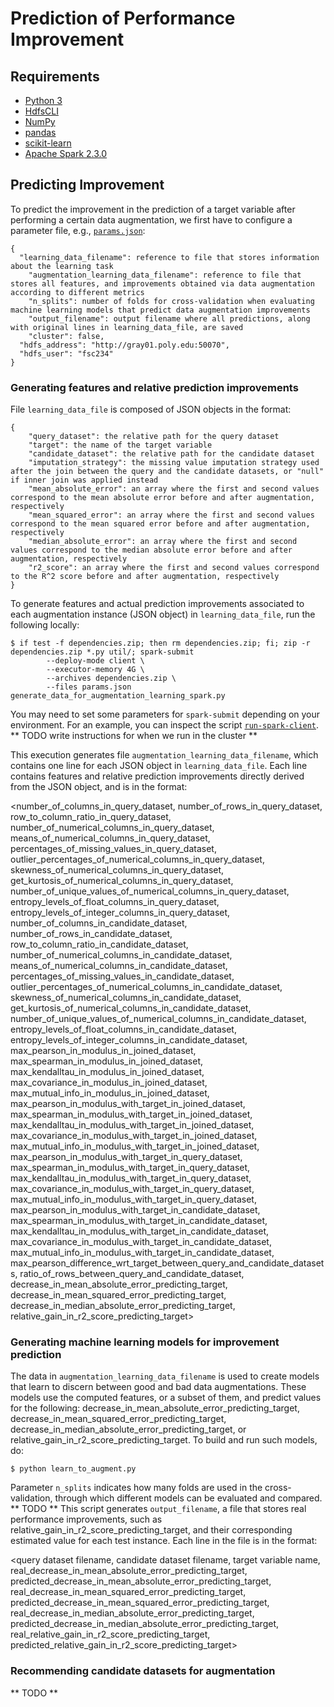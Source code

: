 # Prediction of Performance Improvement

## Requirements

* [Python 3](https://www.python.org/)
* [HdfsCLI](https://hdfscli.readthedocs.io/en/latest/)
* [NumPy](https://numpy.org/)
* [pandas](https://pandas.pydata.org/)
* [scikit-learn](https://scikit-learn.org/stable/)
* [Apache Spark 2.3.0](https://spark.apache.org/)


## Predicting Improvement

To predict the improvement in the prediction of a target variable after performing a certain data augmentation, we first have to configure a parameter file, e.g., [`params.json`](params.json):

```
{
  "learning_data_filename": reference to file that stores information about the learning task
	"augmentation_learning_data_filename": reference to file that stores all features, and improvements obtained via data augmentation according to different metrics 
	"n_splits": number of folds for cross-validation when evaluating machine learning models that predict data augmentation improvements 
	"output_filename": output filename where all predictions, along with original lines in learning_data_file, are saved
	"cluster": false,
  "hdfs_address": "http://gray01.poly.edu:50070",
  "hdfs_user": "fsc234"
}
```

### Generating features and relative prediction improvements

File `learning_data_file` is composed of JSON objects in the format:

```
{
    "query_dataset": the relative path for the query dataset
    "target": the name of the target variable
    "candidate_dataset": the relative path for the candidate dataset
    "imputation_strategy": the missing value imputation strategy used after the join between the query and the candidate datasets, or "null" if inner join was applied instead
    "mean_absolute_error": an array where the first and second values correspond to the mean absolute error before and after augmentation, respectively
    "mean_squared_error": an array where the first and second values correspond to the mean squared error before and after augmentation, respectively
    "median_absolute_error": an array where the first and second values correspond to the median absolute error before and after augmentation, respectively
    "r2_score": an array where the first and second values correspond to the R^2 score before and after augmentation, respectively
}
```


To generate features and actual prediction improvements associated to each augmentation instance (JSON object) in `learning_data_file`, run the following locally:

    $ if test -f dependencies.zip; then rm dependencies.zip; fi; zip -r dependencies.zip *.py util/; spark-submit
			--deploy-mode client \
			--executor-memory 4G \
			--archives dependencies.zip \
			--files params.json generate_data_for_augmentation_learning_spark.py

You may need to set some parameters for `spark-submit` depending on your environment. For an example, you can inspect the script [`run-spark-client`](run-spark-client).
** TODO write instructions for when we run in the cluster ** 

This execution generates file `augmentation_learning_data_filename`, which contains one line for each JSON object in `learning_data_file`. Each line contains features and relative
prediction improvements directly derived from the JSON object, and is in the format:

<number_of_columns_in_query_dataset, number_of_rows_in_query_dataset, row_to_column_ratio_in_query_dataset, number_of_numerical_columns_in_query_dataset, means_of_numerical_columns_in_query_dataset,
percentages_of_missing_values_in_query_dataset, outlier_percentages_of_numerical_columns_in_query_dataset, skewness_of_numerical_columns_in_query_dataset, get_kurtosis_of_numerical_columns_in_query_dataset,
number_of_unique_values_of_numerical_columns_in_query_dataset, entropy_levels_of_float_columns_in_query_dataset, entropy_levels_of_integer_columns_in_query_dataset, number_of_columns_in_candidate_dataset,
number_of_rows_in_candidate_dataset, row_to_column_ratio_in_candidate_dataset, number_of_numerical_columns_in_candidate_dataset, means_of_numerical_columns_in_candidate_dataset,
percentages_of_missing_values_in_candidate_dataset, outlier_percentages_of_numerical_columns_in_candidate_dataset, skewness_of_numerical_columns_in_candidate_dataset, get_kurtosis_of_numerical_columns_in_candidate_dataset,
number_of_unique_values_of_numerical_columns_in_candidate_dataset, entropy_levels_of_float_columns_in_candidate_dataset, entropy_levels_of_integer_columns_in_candidate_dataset,
max_pearson_in_modulus_in_joined_dataset, max_spearman_in_modulus_in_joined_dataset, max_kendalltau_in_modulus_in_joined_dataset, max_covariance_in_modulus_in_joined_dataset, max_mutual_info_in_modulus_in_joined_dataset,
max_pearson_in_modulus_with_target_in_joined_dataset, max_spearman_in_modulus_with_target_in_joined_dataset, max_kendalltau_in_modulus_with_target_in_joined_dataset, max_covariance_in_modulus_with_target_in_joined_dataset,
max_mutual_info_in_modulus_with_target_in_joined_dataset, max_pearson_in_modulus_with_target_in_query_dataset, max_spearman_in_modulus_with_target_in_query_dataset, max_kendalltau_in_modulus_with_target_in_query_dataset,
max_covariance_in_modulus_with_target_in_query_dataset, max_mutual_info_in_modulus_with_target_in_query_dataset, max_pearson_in_modulus_with_target_in_candidate_dataset, max_spearman_in_modulus_with_target_in_candidate_dataset,
max_kendalltau_in_modulus_with_target_in_candidate_dataset, max_covariance_in_modulus_with_target_in_candidate_dataset, max_mutual_info_in_modulus_with_target_in_candidate_dataset,
max_pearson_difference_wrt_target_between_query_and_candidate_datasets, ratio_of_rows_between_query_and_candidate_dataset, decrease_in_mean_absolute_error_predicting_target, decrease_in_mean_squared_error_predicting_target,
decrease_in_median_absolute_error_predicting_target, relative_gain_in_r2_score_predicting_target>


### Generating machine learning models for improvement prediction

The data in `augmentation_learning_data_filename` is used to create models that learn to discern between good and bad data augmentations. These models use the computed
features, or a subset of them, and predict values for the following: decrease_in_mean_absolute_error_predicting_target, decrease_in_mean_squared_error_predicting_target,
decrease_in_median_absolute_error_predicting_target, or relative_gain_in_r2_score_predicting_target. To build and run such models, do:

    $ python learn_to_augment.py

Parameter `n_splits` indicates how many folds are used in the cross-validation, through which different models can be evaluated and compared. ** TODO **
This script generates `output_filename`, a file that stores real performance improvements, such as relative_gain_in_r2_score_predicting_target, and their corresponding estimated
value for each test instance. Each line in the file is in the format: 

<query dataset filename, candidate dataset filename, target variable name, real_decrease_in_mean_absolute_error_predicting_target, predicted_decrease_in_mean_absolute_error_predicting_target,
real_decrease_in_mean_squared_error_predicting_target, predicted_decrease_in_mean_squared_error_predicting_target, real_decrease_in_median_absolute_error_predicting_target,
predicted_decrease_in_median_absolute_error_predicting_target, real_relative_gain_in_r2_score_predicting_target, predicted_relative_gain_in_r2_score_predicting_target>

### Recommending candidate datasets for augmentation

** TODO **

